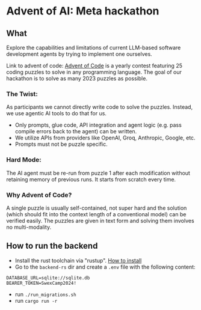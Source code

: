 # Advent of AI: Meta hackathon

## What
Explore the capabilities and limitations of current LLM-based software development agents by trying to implement one ourselves.

Link to advent of code: [Advent of Code](https://adventofcode.com/) is a yearly contest featuring 25 coding puzzles to solve in any programming language. The goal of our hackathon is to solve as many 2023 puzzles as possible.

### The Twist:
As participants we cannot directly write code to solve the puzzles. Instead, we use agentic AI tools to do that for us.

 - Only prompts, glue code, API integration and agent logic (e.g. pass compile errors back to the agent) can be written.
 - We utilize APIs from providers like OpenAI, Groq, Anthropic, Google, etc.
 - Prompts must not be puzzle specific.


### Hard Mode:

The AI agent must be re-run from puzzle 1 after each modification without retaining memory of previous runs. It starts from scratch every time.

### Why Advent of Code?

A single puzzle is usually self-contained, not super hard and the solution (which should fit into the context length of a conventional model) can be verified easily. The puzzles are given in text form and solving them involves no multi-modality.

## How to run the backend
 - Install the rust toolchain via "rustup". [How to install](https://www.rust-lang.org/tools/install)
 - Go to the `backend-rs` dir and create a `.env` file with the following content:
```
DATABASE_URL=sqlite://sqlite.db
BEARER_TOKEN=SwexCamp2024!
```
 - run `./run_migrations.sh`
 - run `cargo run -r`
